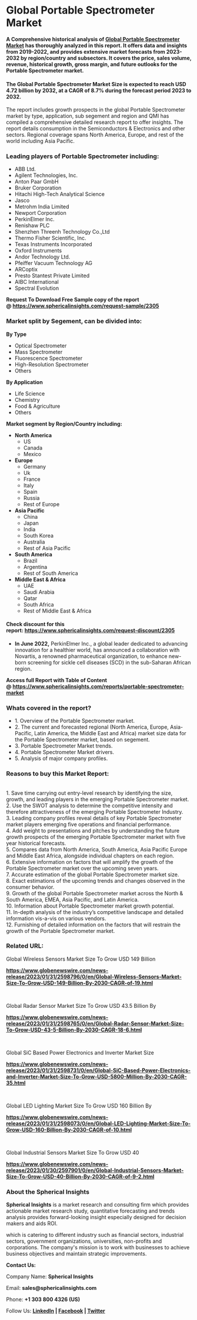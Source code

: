 <h1 class="news-post-title">Global Portable Spectrometer Market</h1>
<p><strong>A Comprehensive historical analysis of&nbsp;<a href="https://www.sphericalinsights.com/reports/portable-spectrometer-market" target="_blank" rel="noopener">Global Portable Spectrometer Market</a>&nbsp;has thoroughly analyzed in this report. It offers data and insights from 2019-2022, and provides extensive market forecasts from 2023-2032 by region/country and subsectors. It covers the price, sales volume, revenue, historical growth, gross margin, and future outlooks for the Portable Spectrometer market.</strong></p>
<h4><strong>The Global Portable Spectrometer Market Size is expected to reach USD 4.72 billion by 2032, at a CAGR of 8.7% during the forecast period 2023 to 2032.</strong></h4>
<p>The report includes growth prospects in the global Portable Spectrometer market by type, application, sub segement and region and QMI has compiled a comprehensive detailed research report to offer insights. The report details consumption in the Semiconductors &amp; Electronics and other sectors. Regional coverage spans North America, Europe, and rest of the world including Asia Pacific.</p>
<h3><strong>Leading players of Portable Spectrometer including:</strong></h3>
<ul>
<li>ABB Ltd.</li>
<li>Agilent Technologies, Inc.</li>
<li>Anton Paar GmbH</li>
<li>Bruker Corporation</li>
<li>Hitachi High-Tech Analytical Science</li>
<li>Jasco</li>
<li>Metrohm India Limited</li>
<li>Newport Corporation</li>
<li>PerkinElmer Inc.</li>
<li>Renishaw PLC</li>
<li>Shenzhen Threenh Technology Co.,Ltd</li>
<li>Thermo Fisher Scientific, Inc.</li>
<li>Texas Instruments Incorporated</li>
<li>Oxford Instruments</li>
<li>Andor Technology Ltd.</li>
<li>Pfeiffer Vacuum Technology AG</li>
<li>ARCoptix</li>
<li>Presto Stantest Private Limited</li>
<li>AIBC International</li>
<li>Spectral Evolution</li>
</ul>
<p><strong>Request To Download Free Sample copy of the report @&nbsp;<a href="https://www.sphericalinsights.com/request-sample/2305">https://www.sphericalinsights.com/request-sample/2305</a></strong></p>
<h3><strong>Market split by Segement, can be divided into:</strong></h3>
<p><strong>By Type</strong></p>
<ul>
<li>Optical Spectrometer</li>
<li>Mass Spectrometer</li>
<li>Fluorescence Spectrometer</li>
<li>High-Resolution Spectrometer</li>
<li>Others</li>
</ul>
<p><strong>By Application</strong></p>
<ul>
<li>Life Science</li>
<li>Chemistry</li>
<li>Food &amp; Agriculture</li>
<li>Others</li>
</ul>
<p><strong>Market segment by Region/Country including:</strong></p>
<ul>
<li><strong>North America</strong>
<ul>
<li>US</li>
<li>Canada</li>
<li>Mexico</li>
</ul>
</li>
<li><strong>Europe</strong>
<ul>
<li>Germany</li>
<li>Uk</li>
<li>France</li>
<li>Italy</li>
<li>Spain</li>
<li>Russia</li>
<li>Rest of Europe</li>
</ul>
</li>
<li><strong>Asia Pacific</strong>
<ul>
<li>China</li>
<li>Japan</li>
<li>India</li>
<li>South Korea</li>
<li>Australia</li>
<li>Rest of Asia Pacific</li>
</ul>
</li>
<li><strong>South America</strong>
<ul>
<li>Brazil</li>
<li>Argentina</li>
<li>Rest of South America</li>
</ul>
</li>
<li><strong>Middle East &amp; Africa</strong>
<ul>
<li>UAE</li>
<li>Saudi Arabia</li>
<li>Qatar</li>
<li>South Africa</li>
<li>Rest of Middle East &amp; Africa</li>
</ul>
</li>
</ul>
<h4>Check discount for this report:&nbsp;<a href="https://www.sphericalinsights.com/request-discount/2305">https://www.sphericalinsights.com/request-discount/2305</a></h4>
<ul>
<li><strong>In June 2022,</strong>&nbsp;PerkinElmer Inc., a global leader dedicated to advancing innovation for a healthier world, has announced a collaboration with Novartis, a renowned pharmaceutical organization, to enhance new-born screening for sickle cell diseases (SCD) in the sub-Saharan African region.</li>
</ul>
<p><strong>Access full Report with Table of Content @&nbsp;<a href="https://www.sphericalinsights.com/reports/portable-spectrometer-market">https://www.sphericalinsights.com/reports/portable-spectrometer-market</a>&nbsp;</strong></p>
<h3><strong>Whats covered in the report?</strong></h3>
<ul>
<li>1. Overview of the Portable Spectrometer market.</li>
<li>2. The current and forecasted regional (North America, Europe, Asia-Pacific, Latin America, the Middle East and Africa) market size data for the Portable Spectrometer market, based on segement.</li>
<li>3. Portable Spectrometer Market trends.</li>
<li>4. Portable Spectrometer Market drivers.</li>
<li>5. Analysis of major company profiles.</li>
</ul>
<h3><strong>Reasons to buy this Market Report:</strong></h3>
<p><br />1. Save time carrying out entry-level research by identifying the size, growth, and leading players in the emerging Portable Spectrometer market.<br />2. Use the SWOT analysis to determine the competitive intensity and therefore attractiveness of the emerging Portable Spectrometer Industry.<br />3. Leading company profiles reveal details of key Portable Spectrometer market players emerging five operations and financial performance.<br />4. Add weight to presentations and pitches by understanding the future growth prospects of the emerging Portable Spectrometer market with five year historical forecasts.<br />5. Compares data from North America, South America, Asia Pacific Europe and Middle East Africa, alongside individual chapters on each region.<br />6. Extensive information on factors that will amplify the growth of the Portable Spectrometer market over the upcoming seven years.<br />7. Accurate estimation of the global Portable Spectrometer market size.<br />8. Exact estimations of the upcoming trends and changes observed in the consumer behavior.<br />9. Growth of the global Portable Spectrometer market across the North &amp; South America, EMEA, Asia Pacific, and Latin America.<br />10. Information about Portable Spectrometer market growth potential.<br />11. In-depth analysis of the industry&rsquo;s competitive landscape and detailed information vis-a-vis on various vendors.<br />12. Furnishing of detailed information on the factors that will restrain the growth of the Portable Spectrometer market.</p>
<h3><strong>Related URL:</strong></h3>
<p>Global Wireless Sensors Market Size To Grow USD 149 Billion</p>
<p><strong><a href="https://www.globenewswire.com/news-release/2023/01/31/2598796/0/en/Global-Wireless-Sensors-Market-Size-To-Grow-USD-149-Billion-By-2030-CAGR-of-19.html">https://www.globenewswire.com/news-release/2023/01/31/2598796/0/en/Global-Wireless-Sensors-Market-Size-To-Grow-USD-149-Billion-By-2030-CAGR-of-19.html</a>&nbsp;</strong></p>
<p>&nbsp;</p>
<p>Global Radar Sensor Market Size To Grow USD 43.5 Billion By</p>
<p><strong><a href="https://www.globenewswire.com/news-release/2023/01/31/2598765/0/en/Global-Radar-Sensor-Market-Size-To-Grow-USD-43-5-Billion-By-2030-CAGR-18-6.html">https://www.globenewswire.com/news-release/2023/01/31/2598765/0/en/Global-Radar-Sensor-Market-Size-To-Grow-USD-43-5-Billion-By-2030-CAGR-18-6.html</a>&nbsp;</strong></p>
<p>&nbsp;</p>
<p>Global SiC Based Power Electronics and Inverter Market Size</p>
<p><strong><a href="https://www.globenewswire.com/news-release/2023/01/31/2598731/0/en/Global-SiC-Based-Power-Electronics-and-Inverter-Market-Size-To-Grow-USD-5800-Million-By-2030-CAGR-35.html">https://www.globenewswire.com/news-release/2023/01/31/2598731/0/en/Global-SiC-Based-Power-Electronics-and-Inverter-Market-Size-To-Grow-USD-5800-Million-By-2030-CAGR-35.html</a>&nbsp;</strong></p>
<p>&nbsp;&nbsp;</p>
<p>Global LED Lighting Market Size To Grow USD 160 Billion By</p>
<p><strong><a href="https://www.globenewswire.com/news-release/2023/01/31/2598073/0/en/Global-LED-Lighting-Market-Size-To-Grow-USD-160-Billion-By-2030-CAGR-of-10.html">https://www.globenewswire.com/news-release/2023/01/31/2598073/0/en/Global-LED-Lighting-Market-Size-To-Grow-USD-160-Billion-By-2030-CAGR-of-10.html</a>&nbsp;</strong></p>
<p>&nbsp;</p>
<p>Global Industrial Sensors Market Size To Grow USD 40</p>
<p><strong><a href="https://www.globenewswire.com/news-release/2023/01/30/2597901/0/en/Global-Industrial-Sensors-Market-Size-To-Grow-USD-40-Billion-By-2030-CAGR-of-9-2.html">https://www.globenewswire.com/news-release/2023/01/30/2597901/0/en/Global-Industrial-Sensors-Market-Size-To-Grow-USD-40-Billion-By-2030-CAGR-of-9-2.html</a>&nbsp;</strong></p>
<h3><strong>About the Spherical Insights</strong></h3>
<p><strong>Spherical Insights</strong>&nbsp;is a market research and consulting firm which provides actionable market research study, quantitative forecasting and trends analysis provides forward-looking insight especially designed for decision makers and aids ROI.</p>
<p>which is catering to different industry such as financial sectors, industrial sectors, government organizations, universities, non-profits and corporations. The company's mission is to work with businesses to achieve business objectives and maintain strategic improvements.</p>
<p><strong>Contact Us:</strong></p>
<p>Company Name:&nbsp;<strong>Spherical Insights</strong></p>
<p>Email:&nbsp;<strong>sales@sphericalinsights.com</strong></p>
<p>Phone:&nbsp;<strong>+1 303 800 4326 (US)</strong></p>
<p>Follow Us:&nbsp;<strong><a href="https://www.linkedin.com/company/spherical-insight/"><u>LinkedIn</u></a>&nbsp;|&nbsp;<a href="https://www.facebook.com/sphericalinsights22"><u>Facebook</u></a>&nbsp;|&nbsp;<a href="https://twitter.com/SInsights_US"><u>Twitter</u></a></strong></p>
